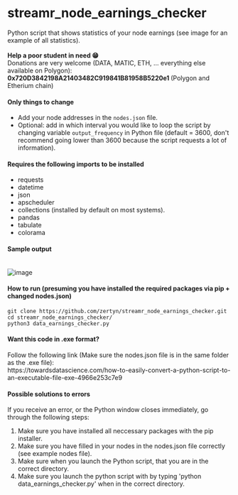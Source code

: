 # streamr_node_earnings_checker
Python script that shows statistics of your node earnings (see image for an example of all statistics).<br>
<br><b>Help a poor student in need 😁 </b><br>
Donations are very welcome (DATA, MATIC, ETH, ... everything else available on Polygon): <b>0x720D3842198A21403482C919841B81958B5220e1 </b> (Polygon and Etherium chain)
<br>
<h4><b>Only things to change</b></h4>

- Add your node addresses in the ```nodes.json``` file.
- Optional: add in which interval you would like to loop the script by changing variable ```output_frequency``` in Python file (default = 3600, don't recommend going lower than 3600 because the script requests a lot of information).


<h4><b>Requires the following imports to be installed</b></h4>

- requests
- datetime
- json
- apscheduler
- collections (installed by default on most systems).
- pandas
- tabulate
- colorama

<h4><b>Sample output</b> <br><br></h4>

![image](https://user-images.githubusercontent.com/38588045/157060314-01209893-eb85-4777-bd06-0ae5802643a4.png)


<h4><b>How to run (presuming you have installed the required packages via pip + changed nodes.json) </b></h4>

```
git clone https://github.com/zertyn/streamr_node_earnings_checker.git
cd streamr_node_earnings_checker/
python3 data_earnings_checker.py
```

<h4><b>Want this code in .exe format? </b><br></h4>
Follow the following link (Make sure the nodes.json file is in the same folder as the .exe file): <br>
https://towardsdatascience.com/how-to-easily-convert-a-python-script-to-an-executable-file-exe-4966e253c7e9

<br>
<h4> Possible solutions to errors </h4>
If you receive an error, or the Python window closes immediately, go through the following steps:

<ol>
  <li>Make sure you have installed all neccessary packages with the pip installer.</li>
  <li>Make sure you have filled in your nodes in the nodes.json file correctly (see example nodes file).</li>
  <li>Make sure when you launch the Python script, that you are in the correct directory.</li>
  <li>Make sure you launch the python script with by typing 'python data_earnings_checker.py' when in the correct directory.</li>
</ol>
